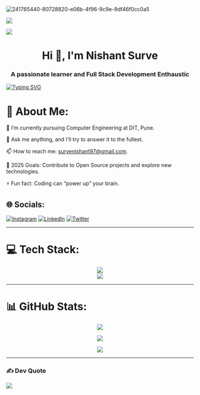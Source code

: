 
![241765440-80728820-e06b-4f96-9c9e-9df46f0cc0a5](https://github.com/Nishantsurve/Nishantsurve/assets/104264099/b898268f-371c-424b-91d7-8df2b9cd8d77)

![](https://komarev.com/ghpvc/?username=Nishantsurve&color=blueviolet)
<br>

![](https://github-profile-trophy.vercel.app/?username=Nishantsurve&theme=radical&no-frame=false&no-bg=true&margin-w=4)

<h1 align="center">Hi 👋, I'm Nishant Surve</h1>
<h3 align="center">A passionate learner and Full Stack Development Enthaustic</h3>

[![Typing SVG](https://readme-typing-svg.demolab.com?font=Fira+Code&weight=500&size=28&pause=1000&color=777DFF&random=false&width=435&lines=Computer+Science+Student;Problem+solving(DSA);Web+developer;Consistant+Learner)](https://git.io/typing-svg)

# 💫 About Me:
🔭 I’m currently pursuing Computer Engineering at DIT, Pune.<br>

💬 Ask me anything, and I'll try to answer it to the fullest.<br>



📫 How to reach me: survenishant97@gmail.com.<br>

🥅 2025 Goals: Contribute to Open Source projects and explore new technologies.<br>

⚡ Fun fact: Coding can “power up” your brain.


## 🌐 Socials:
[![Instagram](https://img.shields.io/badge/Instagram-%23E4405F.svg?logo=Instagram&logoColor=white)](https://instagram.com/nishantsurve57) [![LinkedIn](https://img.shields.io/badge/LinkedIn-%230077B5.svg?logo=linkedin&logoColor=white)](https://linkedin.com/in/nishant-surve-148973214/) [![Twitter](https://img.shields.io/badge/Twitter-%231DA1F2.svg?logo=Twitter&logoColor=white)](https://twitter.com/nishants208) 
<hr/>

# 💻 Tech Stack:

<div align="center">
    <img src="https://skillicons.dev/icons?i=react,nextjs,bootstrap,mui,html,css,vscode,git,github,tailwind" /><br>
    <img src="https://skillicons.dev/icons?i=C++,python,javascript,java,nodejs,express,mongodb,mysql" /><br>
</div>
<hr/>

# 📊 GitHub Stats:
<div align="center">
  
![](https://github-readme-stats.vercel.app/api?username=Nishantsurve&theme=dark&hide_border=false&include_all_commits=false&count_private=false)<br/>

![](https://github-readme-streak-stats.herokuapp.com/?user=Nishantsurve&theme=dark&hide_border=false)<br/>

![](https://github-readme-stats.vercel.app/api/top-langs/?username=Nishantsurve&theme=dark&hide_border=false&include_all_commits=false&count_private=false&layout=compact)
</div>

<hr/>

### ✍️ Dev Quote
![](https://quotes-github-readme.vercel.app/api?type=horizontal&theme=radical)

<!-- Proudly created with GPRM ( https://gprm.itsvg.in ) -->
